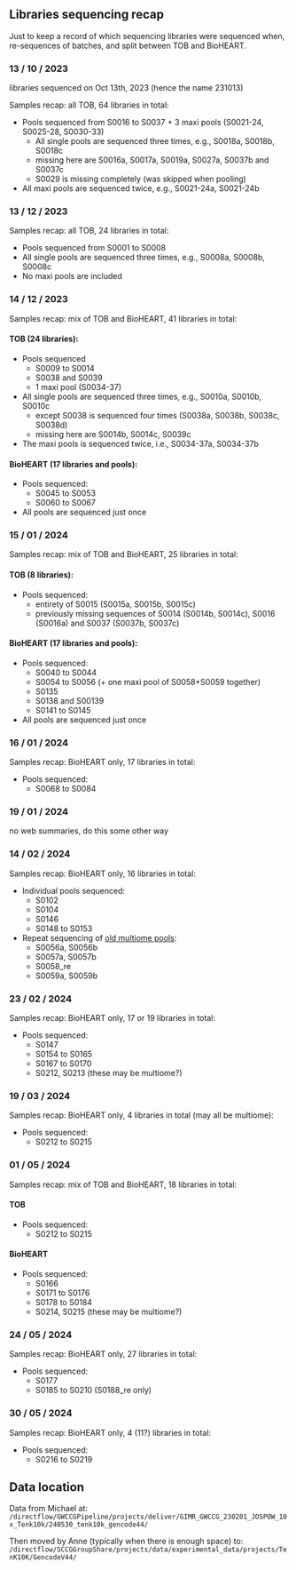 ## Libraries sequencing recap

Just to keep a record of which sequencing libraries were sequenced when, re-sequences of batches, and split between TOB and BioHEART.

### 13 / 10 / 2023   

libraries sequenced on Oct 13th, 2023 (hence the name 231013)

Samples recap: all TOB, 64 libraries in total:

* Pools sequenced from S0016 to S0037 + 3 maxi pools (S0021-24, S0025-28, S0030-33)
  * All single pools are sequenced three times, e.g., S0018a, S0018b, S0018c
  * missing here are S0016a, S0017a, S0019a, S0027a, S0037b and S0037c 
  * S0029 is missing completely (was skipped when pooling)
* All maxi pools are sequenced twice, e.g., S0021-24a, S0021-24b

### 13 / 12 / 2023     

Samples recap: all TOB, 24 libraries in total:

* Pools sequenced from S0001 to S0008 
* All single pools are sequenced three times, e.g., S0008a, S0008b, S0008c
* No maxi pools are included

### 14 / 12 / 2023     

Samples recap: mix of TOB and BioHEART, 41 libraries in total:

#### TOB (24 libraries):

* Pools sequenced 
  * S0009 to S0014
  * S0038 and S0039
  * 1 maxi pool (S0034-37)
* All single pools are sequenced three times, e.g., S0010a, S0010b, S0010c
  * except S0038 is sequenced four times (S0038a, S0038b, S0038c, S0038d) 
  * missing here are S0014b, S0014c, S0039c 
* The maxi pools is sequenced twice, i.e., S0034-37a, S0034-37b

#### BioHEART (17 libraries and pools):

* Pools sequenced:
  * S0045 to S0053
  * S0060 to S0067
* All pools are sequenced just once

### 15 / 01 / 2024   

Samples recap: mix of TOB and BioHEART, 25 libraries in total:

#### TOB (8 libraries):

* Pools sequenced: 
  * entirety of S0015 (S0015a, S0015b, S0015c)
  * previously missing sequences of S0014 (S0014b, S0014c), S0016 (S0016a) and S0037 (S0037b, S0037c)

#### BioHEART (17 libraries and pools):

* Pools sequenced:
  * S0040 to S0044
  * S0054 to S0056 (+ one maxi pool of S0058+S0059 together)
  * S0135
  * S0138 and S00139
  * S0141 to S0145
* All pools are sequenced just once

### 16 / 01 / 2024

Samples recap: BioHEART only, 17 libraries in total:

* Pools sequenced:
  * S0068 to S0084

### 19 / 01 / 2024

no web summaries, do this some other way

### 14 / 02 / 2024

Samples recap: BioHEART only, 16 libraries in total:

* Individual pools sequenced:  
  * S0102
  * S0104
  * S0146
  * S0148 to S0153
* Repeat sequencing of [old multiome pools](https://github.com/powellgenomicslab/tenk10k_phase1/blob/main/Demuxafy/preprocessing/BioHEART_make_pool_sample_lists.R#L198-L200):
  * S0056a, S0056b
  * S0057a, S0057b
  * S0058_re
  * S0059a, S0059b

### 23 / 02 / 2024

Samples recap: BioHEART only, 17 or 19 libraries in total:

* Pools sequenced:
  * S0147
  * S0154 to S0165
  * S0167 to S0170
  * S0212, S0213 (these may be multiome?)
 
### 19 / 03 / 2024

Samples recap: BioHEART only, 4 libraries in total (may all be multiome):

* Pools sequenced:
  * S0212 to S0215
 
### 01 / 05 / 2024

Samples recap: mix of TOB and BioHEART, 18 libraries in total:

#### TOB

* Pools sequenced:
  * S0212 to S0215

#### BioHEART

* Pools sequenced:
  * S0166
  * S0171 to S0176
  * S0178 to S0184
  * S0214, S0215 (these may be multiome?)

### 24 / 05 / 2024

Samples recap: BioHEART only, 27 libraries in total:

* Pools sequenced:
  * S0177
  * S0185 to S0210 (S0188_re only) 

### 30 / 05 / 2024

Samples recap: BioHEART only, 4 (11?) libraries in total:

* Pools sequenced:
  * S0216 to S0219

 ## Data location

Data from Michael at: ```/directflow/GWCCGPipeline/projects/deliver/GIMR_GWCCG_230201_JOSPOW_10x_Tenk10k/240530_tenk10k_gencode44/```

Then moved by Anne (typically when there is enough space) to: ```/directflow/SCCGGroupShare/projects/data/experimental_data/projects/TenK10K/GencodeV44/```
